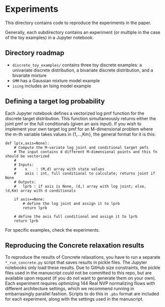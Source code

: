 # Experiments

This directory contains code to reproduce the experiments in the paper.

Generally, each subdirectory contains an experiment 
(or multiple in the case of the toy examples)
in a Jupyter notebook.



## Directory roadmap
- `discrete_toy_examples/` contains three toy discrete examples:
a univariate discrete distribution,
a bivariate discrete distribution,
and a bivariate mixture
- `GMM` has a Gaussian mixture model example
- `ising` includes an Ising model example


## Defining a target log probability

Each Jupyter notebook defines a vectorized log pmf function
for the discrete target distribution.
This function simultaneously returns either the 
joint pmf or the full conditionals (given an axis input).
If you wish to implement your own target log pmf
for an M-dimensional problem where the m-th variable
takes values in {1,...,Km},
the general format for it is this:

```
def lp(x,axis=None):
    # Compute the M-variate log joint and conditional target pmfs
    # The input contains d different M-dimensional points and this fn should be vectorized
    #
    # Inputs:
    #    x    : (M,d) array with state values
    #    axis : int, full conditional to calculate; returns joint if None
    # Outputs:
    #   lprb : if axis is None, (d,) array with log joint; else, (d,Km) array with d conditionals 
    
    if axis==None: 
        # define the log joint and assign it to lprb
        return lprb
    
    # define the axis full conditional and assign it to lprb
    return lprb
```

For specific examples, check the experiments.


## Reproducing the Concrete relaxation results

To reproduce the results of Concrete relaxations,
you have to run a separate `*_run_concrete.py` script
that saves results in  pickle files.
The Jupyter notebooks only load these results.
Due to GitHub size constraints,
the pickle files used in the manuscript could not be committed to this repo,
but are available upon request 
(if you do not want to generate them on your own).
Each experiment requires optimizing 144 Real NVP normalizing flows
with different architecture settings,
which we recommend running in embarrasingly parallel fashion.
Scripts to do this in `.pbs` format are included for each experiment,
along with the settings used in the manuscript.